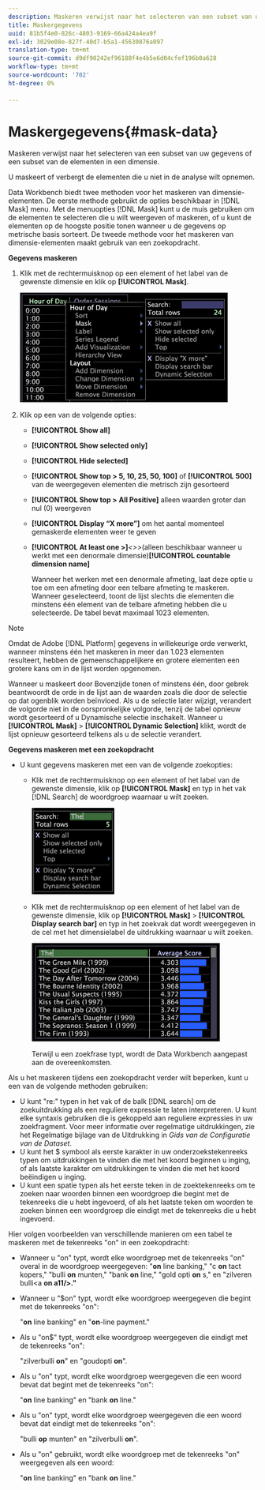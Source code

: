 ```yaml
---
description: Maskeren verwijst naar het selecteren van een subset van uw gegevens of een subset van de elementen in een dimensie.
title: Maskergegevens
uuid: 81b5f4e0-826c-4803-9169-66a424a4ea9f
exl-id: 3029e08e-827f-40d7-b5a1-45630876a097
translation-type: tm+mt
source-git-commit: d9df90242ef96188f4e4b5e6d04cfef196b0a628
workflow-type: tm+mt
source-wordcount: '702'
ht-degree: 0%

---
```


# Maskergegevens{#mask-data}

Maskeren verwijst naar het selecteren van een subset van uw gegevens of een subset van de elementen in een dimensie.

U maskeert of verbergt de elementen die u niet in de analyse wilt opnemen.

Data Workbench biedt twee methoden voor het maskeren van dimensie-elementen. De eerste methode gebruikt de opties beschikbaar in [!DNL Mask] menu. Met de menuopties [!DNL Mask] kunt u de muis gebruiken om de elementen te selecteren die u wilt weergeven of maskeren, of u kunt de elementen op de hoogste positie tonen wanneer u de gegevens op metrische basis sorteert. De tweede methode voor het maskeren van dimensie-elementen maakt gebruik van een zoekopdracht.

**Gegevens maskeren**

1. Klik met de rechtermuisknop op een element of het label van de gewenste dimensie en klik op **[!UICONTROL Mask]**.

   ![](assets/mnu_Table_Mask.png)

1. Klik op een van de volgende opties:

   * **[!UICONTROL Show all]**
   * **[!UICONTROL Show selected only]**
   * **[!UICONTROL Hide selected]**
   * **[!UICONTROL Show top > 5, 10, 25, 50, 100]** of  **[!UICONTROL 500]** van de weergegeven elementen die metrisch zijn gesorteerd
   * **[!UICONTROL Show top > All Positive]** alleen waarden groter dan nul (0) weergeven
   * **[!UICONTROL Display “X more”]** om het aantal momenteel gemaskerde elementen weer te geven
   * **[!UICONTROL At least one >]***&lt;>>*(alleen beschikbaar wanneer u werkt met een denormale dimensie)**[!UICONTROL countable dimension name]**

      Wanneer het werken met een denormale afmeting, laat deze optie u toe om een afmeting door een telbare afmeting te maskeren. Wanneer geselecteerd, toont de lijst slechts die elementen die minstens één element van de telbare afmeting hebben die u selecteerde. De tabel bevat maximaal 1023 elementen.

>[!NOTE]
>
>Omdat de Adobe [!DNL Platform] gegevens in willekeurige orde verwerkt, wanneer minstens één het maskeren in meer dan 1.023 elementen resulteert, hebben de gemeenschappelijkere en grotere elementen een grotere kans om in de lijst worden opgenomen.

Wanneer u maskeert door Bovenzijde tonen of minstens één, door gebrek beantwoordt de orde in de lijst aan de waarden zoals die door de selectie op dat ogenblik worden beïnvloed. Als u de selectie later wijzigt, verandert de volgorde niet in de oorspronkelijke volgorde, tenzij de tabel opnieuw wordt gesorteerd of u Dynamische selectie inschakelt. Wanneer u **[!UICONTROL Mask]** > **[!UICONTROL Dynamic Selection]** klikt, wordt de lijst opnieuw gesorteerd telkens als u de selectie verandert.

**Gegevens maskeren met een zoekopdracht**

* U kunt gegevens maskeren met een van de volgende zoekopties:

   * Klik met de rechtermuisknop op een element of het label van de gewenste dimensie, klik op **[!UICONTROL Mask]** en typ in het vak [!DNL Search] de woordgroep waarnaar u wilt zoeken.

      ![](assets/mnu_Table_MaskSearch.png)

   * Klik met de rechtermuisknop op een element of het label van de gewenste dimensie, klik op **[!UICONTROL Mask]** > **[!UICONTROL Display search bar]** en typ in het zoekvak dat wordt weergegeven in de cel met het dimensielabel de uitdrukking waarnaar u wilt zoeken.

      ![](assets/vis_Table_Mask_searchBar.png)

      Terwijl u een zoekfrase typt, wordt de Data Workbench aangepast aan de overeenkomsten.

Als u het maskeren tijdens een zoekopdracht verder wilt beperken, kunt u een van de volgende methoden gebruiken:

* U kunt &quot;re:&quot; typen in het vak of de balk [!DNL search] om de zoekuitdrukking als een reguliere expressie te laten interpreteren. U kunt elke syntaxis gebruiken die is gekoppeld aan reguliere expressies in uw zoekfragment. Voor meer informatie over regelmatige uitdrukkingen, zie het Regelmatige bijlage van de Uitdrukking in *Gids van de Configuratie van de Dataset*.
* U kunt het $ symbool als eerste karakter in uw onderzoekstekenreeks typen om uitdrukkingen te vinden die met het koord beginnen u inging, of als laatste karakter om uitdrukkingen te vinden die met het koord beëindigen u inging.
* U kunt een spatie typen als het eerste teken in de zoektekenreeks om te zoeken naar woorden binnen een woordgroep die begint met de tekenreeks die u hebt ingevoerd, of als het laatste teken om woorden te zoeken binnen een woordgroep die eindigt met de tekenreeks die u hebt ingevoerd.

Hier volgen voorbeelden van verschillende manieren om een tabel te maskeren met de tekenreeks &quot;on&quot; in een zoekopdracht:

* Wanneer u &quot;on&quot; typt, wordt elke woordgroep met de tekenreeks &quot;on&quot; overal in de woordgroep weergegeven: &quot;**on** line banking,&quot; &quot;c **on** tact kopers,&quot; &quot;bulli **on** munten,&quot; &quot;bank **on** line,&quot; &quot;gold opti **on** s,&quot; en &quot;zilveren bulli&lt;a **on a11/>.&quot;**
* Wanneer u &quot;$on&quot; typt, wordt elke woordgroep weergegeven die begint met de tekenreeks &quot;on&quot;:

   &quot;**on** line banking&quot; en &quot;**on**-line payment.&quot;

* Als u &quot;on$&quot; typt, wordt elke woordgroep weergegeven die eindigt met de tekenreeks &quot;on&quot;:

   &quot;zilverbulli **on**&quot; en &quot;goudopti **on**&quot;.

* Als u &quot;on&quot; typt, wordt elke woordgroep weergegeven die een woord bevat dat begint met de tekenreeks &quot;on&quot;:

   &quot;**on** line banking&quot; en &quot;bank **on** line.&quot;

* Als u &quot;on&quot; typt, wordt elke woordgroep weergegeven die een woord bevat dat eindigt met de tekenreeks &quot;on&quot;:

   &quot;bulli **op** munten&quot; en &quot;zilverbulli **on**&quot;.

* Als u &quot;on&quot; gebruikt, wordt elke woordgroep met de tekenreeks &quot;on&quot; weergegeven als een woord:

   &quot;**on** line banking&quot; en &quot;bank **on** line.&quot;
